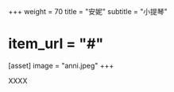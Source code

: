 +++
weight = 70
title = "安妮"
subtitle = "小提琴"
# item_url = "#"

[asset]
  image = "anni.jpeg"
+++

XXXX